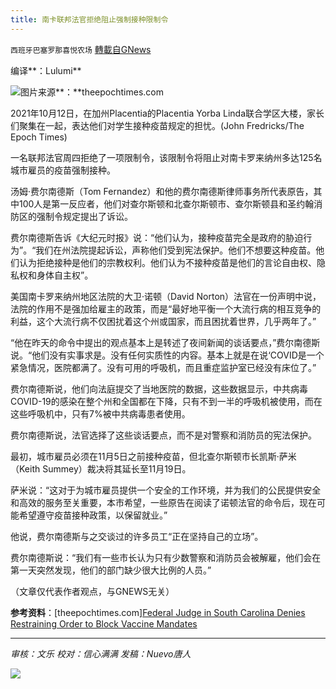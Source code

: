 ```yaml
---
title: 南卡联邦法官拒绝阻止强制接种限制令
---
```

`西班牙巴塞罗那喜悦农场` [轉載自GNews](https://gnews.org/zh-hans/1616118/)

编译**：Lulumi**

![](https://assets.gnews.org/wp-content/uploads/2021/10/image-445.png)图片来源**：**theepochtimes.com

2021年10月12日，在加州Placentia的Placentia Yorba Linda联合学区大楼，家长们聚集在一起，表达他们对学生接种疫苗规定的担忧。(John Fredricks/The Epoch Times)

一名联邦法官周四拒绝了一项限制令，该限制令将阻止对南卡罗来纳州多达125名城市雇员的疫苗强制接种。

汤姆·费尔南德斯（Tom Fernandez）和他的费尔南德斯律师事务所代表原告，其中100人是第一反应者，他们对查尔斯顿和北查尔斯顿市、查尔斯顿县和圣约翰消防区的强制令规定提出了诉讼。

费尔南德斯告诉《大纪元时报》说：“他们认为，接种疫苗完全是政府的胁迫行为”。“我们在州法院提起诉讼，声称他们受到宪法保护。他们不想要这种疫苗。他们认为拒绝接种是他们的宗教权利。他们认为不接种疫苗是他们的言论自由权、隐私权和身体自主权”。

美国南卡罗来纳州地区法院的大卫·诺顿（David Norton）法官在一份声明中说，法院的作用不是强加给雇主的政策，而是“最好地平衡一个大流行病的相互竞争的利益，这个大流行病不仅困扰着这个州或国家，而且困扰着世界，几乎两年了。”

“他在昨天的命令中提出的观点基本上是转述了夜间新闻的谈话要点，”费尔南德斯说。“他们没有实事求是。没有任何实质性的内容。基本上就是在说‘COVID是一个紧急情况，医院都满了。没有可用的呼吸机，而且重症监护室已经没有床位了。”

费尔南德斯说，他们向法庭提交了当地医院的数据，这些数据显示，中共病毒COVID-19的感染在整个州和全国都在下降，只有不到一半的呼吸机被使用，而在这些呼吸机中，只有7%被中共病毒患者使用。

费尔南德斯说，法官选择了这些谈话要点，而不是对警察和消防员的宪法保护。

最初，城市雇员必须在11月5日之前接种疫苗，但北查尔斯顿市长凯斯·萨米（Keith Summey）裁决将其延长至11月19日。

萨米说：“这对于为城市雇员提供一个安全的工作环境，并为我们的公民提供安全和高效的服务至关重要，本市希望，一些原告在阅读了诺顿法官的命令后，现在可能希望遵守疫苗接种政策，以保留就业。”

他说，费尔南德斯与之交谈过的许多员工“正在坚持自己的立场”。

费尔南德斯说：“我们有一些市长认为只有少数警察和消防员会被解雇，他们会在第一天突然发现，他们的部门缺少很大比例的人员。”

（文章仅代表作者观点，与GNEWS无关）

**参考资料**：[theepochtimes.com][Federal Judge in South Carolina Denies Restraining Order to Block Vaccine Mandates](https://www.theepochtimes.com/federal-judge-in-south-carolina-denies-restraining-order-to-block-vaccine-mandates_4064033.html?utm_source=CCPVirusNewsletter&amp;utm_medium=email&amp;utm_campaign=2021-10-24)

* * *

*审核：文乐
校对：信心满满
发稿：Nuevo唐人*

![](https://assets.gnews.org/wp-content/uploads/2021/10/GNEWS_CH.-1-1.jpeg)
